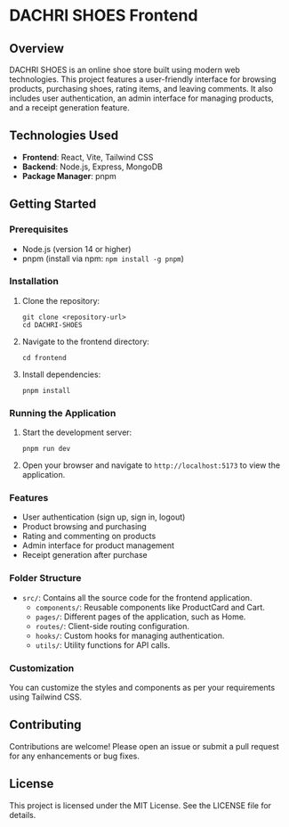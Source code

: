 # DACHRI SHOES Frontend

## Overview
DACHRI SHOES is an online shoe store built using modern web technologies. This project features a user-friendly interface for browsing products, purchasing shoes, rating items, and leaving comments. It also includes user authentication, an admin interface for managing products, and a receipt generation feature.

## Technologies Used
- **Frontend**: React, Vite, Tailwind CSS
- **Backend**: Node.js, Express, MongoDB
- **Package Manager**: pnpm

## Getting Started

### Prerequisites
- Node.js (version 14 or higher)
- pnpm (install via npm: `npm install -g pnpm`)

### Installation

1. Clone the repository:
   ```
   git clone <repository-url>
   cd DACHRI-SHOES
   ```

2. Navigate to the frontend directory:
   ```
   cd frontend
   ```

3. Install dependencies:
   ```
   pnpm install
   ```

### Running the Application

1. Start the development server:
   ```
   pnpm run dev
   ```

2. Open your browser and navigate to `http://localhost:5173` to view the application.

### Features
- User authentication (sign up, sign in, logout)
- Product browsing and purchasing
- Rating and commenting on products
- Admin interface for product management
- Receipt generation after purchase

### Folder Structure
- `src/`: Contains all the source code for the frontend application.
  - `components/`: Reusable components like ProductCard and Cart.
  - `pages/`: Different pages of the application, such as Home.
  - `routes/`: Client-side routing configuration.
  - `hooks/`: Custom hooks for managing authentication.
  - `utils/`: Utility functions for API calls.

### Customization
You can customize the styles and components as per your requirements using Tailwind CSS.

## Contributing
Contributions are welcome! Please open an issue or submit a pull request for any enhancements or bug fixes.

## License
This project is licensed under the MIT License. See the LICENSE file for details.

